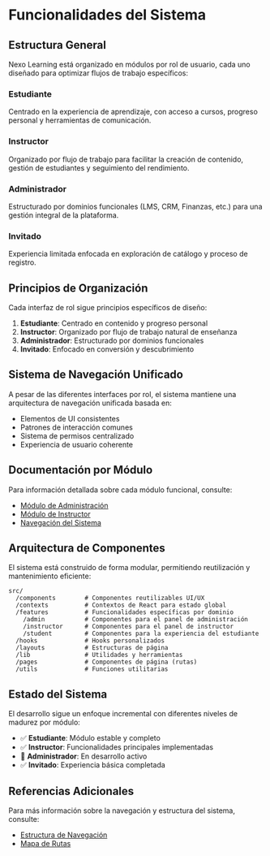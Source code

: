 
# Funcionalidades del Sistema

## Estructura General

Nexo Learning está organizado en módulos por rol de usuario, cada uno diseñado para optimizar flujos de trabajo específicos:

### Estudiante
Centrado en la experiencia de aprendizaje, con acceso a cursos, progreso personal y herramientas de comunicación.

### Instructor
Organizado por flujo de trabajo para facilitar la creación de contenido, gestión de estudiantes y seguimiento del rendimiento.

### Administrador
Estructurado por dominios funcionales (LMS, CRM, Finanzas, etc.) para una gestión integral de la plataforma.

### Invitado
Experiencia limitada enfocada en exploración de catálogo y proceso de registro.

## Principios de Organización

Cada interfaz de rol sigue principios específicos de diseño:

1. **Estudiante**: Centrado en contenido y progreso personal
2. **Instructor**: Organizado por flujo de trabajo natural de enseñanza
3. **Administrador**: Estructurado por dominios funcionales
4. **Invitado**: Enfocado en conversión y descubrimiento

## Sistema de Navegación Unificado

A pesar de las diferentes interfaces por rol, el sistema mantiene una arquitectura de navegación unificada basada en:

- Elementos de UI consistentes
- Patrones de interacción comunes
- Sistema de permisos centralizado
- Experiencia de usuario coherente

## Documentación por Módulo

Para información detallada sobre cada módulo funcional, consulte:

- [Módulo de Administración](admin/README.md)
- [Módulo de Instructor](instructor/README.md)
- [Navegación del Sistema](../ESTRUCTURA_NAVEGACION.md)

## Arquitectura de Componentes

El sistema está construido de forma modular, permitiendo reutilización y mantenimiento eficiente:

```
src/
  /components        # Componentes reutilizables UI/UX
  /contexts          # Contextos de React para estado global
  /features          # Funcionalidades específicas por dominio
    /admin           # Componentes para el panel de administración
    /instructor      # Componentes para el panel de instructor
    /student         # Componentes para la experiencia del estudiante
  /hooks             # Hooks personalizados
  /layouts           # Estructuras de página
  /lib               # Utilidades y herramientas
  /pages             # Componentes de página (rutas)
  /utils             # Funciones utilitarias
```

## Estado del Sistema

El desarrollo sigue un enfoque incremental con diferentes niveles de madurez por módulo:

- ✅ **Estudiante**: Módulo estable y completo
- ✅ **Instructor**: Funcionalidades principales implementadas
- 🔄 **Administrador**: En desarrollo activo
- ✅ **Invitado**: Experiencia básica completada

## Referencias Adicionales

Para más información sobre la navegación y estructura del sistema, consulte:

- [Estructura de Navegación](../ESTRUCTURA_NAVEGACION.md)
- [Mapa de Rutas](../routes.md)
